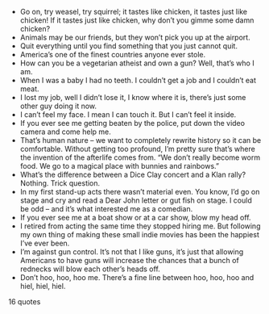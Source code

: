  - Go on, try weasel, try squirrel; it tastes like chicken, it tastes just like chicken! If it tastes just like chicken, why don’t you gimme some damn chicken?
 - Animals may be our friends, but they won’t pick you up at the airport.
 - Quit everything until you find something that you just cannot quit.
 - America’s one of the finest countries anyone ever stole.
 - How can you be a vegetarian atheist and own a gun? Well, that’s who I am.
 - When I was a baby I had no teeth. I couldn’t get a job and I couldn’t eat meat.
 - I lost my job, well I didn’t lose it, I know where it is, there’s just some other guy doing it now.
 - I can’t feel my face. I mean I can touch it. But I can’t feel it inside.
 - If you ever see me getting beaten by the police, put down the video camera and come help me.
 - That’s human nature – we want to completely rewrite history so it can be comfortable. Without getting too profound, I’m pretty sure that’s where the invention of the afterlife comes from. “We don’t really become worm food. We go to a magical place with bunnies and rainbows.”
 - What’s the difference between a Dice Clay concert and a Klan rally? Nothing. Trick question.
 - In my first stand-up acts there wasn’t material even. You know, I’d go on stage and cry and read a Dear John letter or gut fish on stage. I could be odd – and it’s what interested me as a comedian.
 - If you ever see me at a boat show or at a car show, blow my head off.
 - I retired from acting the same time they stopped hiring me. But following my own thing of making these small indie movies has been the happiest I’ve ever been.
 - I’m against gun control. It’s not that I like guns, it’s just that allowing Americans to have guns will increase the chances that a bunch of rednecks will blow each other’s heads off.
 - Don’t hoo, hoo, hoo me. There’s a fine line between hoo, hoo, hoo and hiel, hiel, hiel.

16 quotes